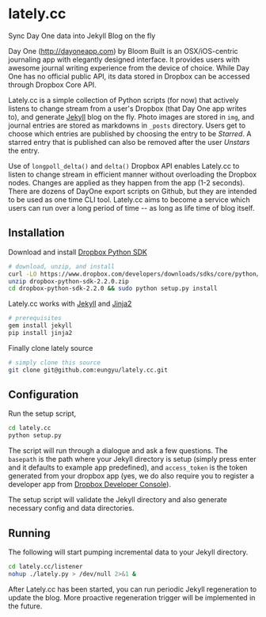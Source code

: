 lately.cc
=========
Sync Day One data into Jekyll Blog on the fly

Day One (http://dayoneapp.com) by Bloom Built is an OSX/iOS-centric journaling app with elegantly designed interface. It provides users with awesome journal writing experience from the device of choice. While Day One has no official public API, its data stored in Dropbox can be accessed through Dropbox Core API.

Lately.cc is a simple collection of Python scripts (for now) that actively listens to change stream from a user's Dropbox (that Day One app writes to), and generate [Jekyll](http://jekyllrb.com/) blog on the fly. Photo images are stored in ```img```, and journal entries are stored as markdowns in ```_posts``` directory. Users get to choose which entries are published by choosing the entry to be *Starred*. A starred entry that is published can also be removed after the user *Unstars* the entry.

Use of ```longpoll_delta()``` and ```delta()``` Dropbox API enables Lately.cc to listen to change stream in efficient manner without overloading the Dropbox nodes. Changes are applied as they happen from the app (1-2 seconds). There are dozens of DayOne export scripts on Github, but they are intended to be used as one time CLI tool. Lately.cc aims to become a service which users can run over a long period of time -- as long as life time of blog itself.

Installation
------------
Download and install [Dropbox Python SDK](https://www.dropbox.com/developers/core/sdks/python)
```bash
# download, unzip, and install
curl -LO https://www.dropbox.com/developers/downloads/sdks/core/python/dropbox-python-sdk-2.2.0.zip
unzip dropbox-python-sdk-2.2.0.zip
cd dropbox-python-sdk-2.2.0 && sudo python setup.py install
```

Lately.cc works with [Jekyll](http://jekyllrb.com/) and [Jinja2](http://jinja.pocoo.org/docs/dev/)
```bash
# prerequisites
gem install jekyll
pip install jinja2
```

Finally clone lately source
```bash
# simply clone this source
git clone git@github.com:eungyu/lately.cc.git
```

Configuration
-------------
Run the setup script, 
```bash
cd lately.cc
python setup.py
```
The script will run through a dialogue and ask a few questions. The ```basepath``` is the path where your Jekyll directory is setup (simply press enter and it defaults to example app predefined), and ```access_token``` is the token generated from your dropbox app (yes, we do also require you to register a developer app from [Dropbox Developer Console](https://www.dropbox.com/developers/apps)).

The setup script will validate the Jekyll directory and also generate necessary config and data directories.

Running
-------
The following will start pumping incremental data to your Jekyll directory.
```bash
cd lately.cc/listener
nohup ./lately.py > /dev/null 2>&1 &
```
After Lately.cc has been started, you can run periodic Jekyll regeneration to update the blog. More proactive regeneration trigger will be implemented in the future.
